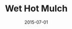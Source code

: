 ---
layout: post
title: "Wet Hot Mulch"
date: 2015-07-01
podcast: <object type="application/x-shockwave-flash" data="https://huffduffer.com/flash/player.swf?soundFile=http://traffic.libsyn.com/willsankey/Miles_Away_004_2.mp3" width="290" height="24"><param name="movie" value="https://huffduffer.com/flash/player.swf?soundFile=http://traffic.libsyn.com/willsankey/Miles_Away_004_2.mp3" /><param name="wmode" value="transparent" /><audio src="http://traffic.libsyn.com/willsankey/Miles_Away_004_2.mp3" controls preload="none"><a href="https://huffduffer.com/wsankey/239312">Miles Away on Huffduffer</a></audio></object>
---
